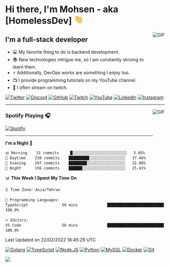 # Hi there, I'm Mohsen - aka [HomelessDev] <img width="30px" src="https://github.com/SatYu26/SatYu26/raw/master/Assets/Hi.gif" />

<img align="right" alt="GIF" height="190px" src="https://octodex.github.com/images/Fintechtocat.png" />

## I'm a full-stack developer

- 💻 My favorite thing to do is backend development.
- 📚 New technologies intrigue me, so I am constantly striving to learn them.
- ⚡ Additionally, DevOps works are something I enjoy too.
- 📺 I provide programming tutorials on my YouTube channel.
- 🔴 I often stream on twitch.

[![Twitter](https://img.shields.io/badge/Twitter-1DA1F2?style=for-the-badge&logo=twitter&logoColor=white)](https://twitter.com/RealHomelessDev)
[![Discord](https://img.shields.io/badge/Discord-7289DA?style=for-the-badge&logo=discord&logoColor=white)](https://discord.gg/pED7Yw9SAj)
[![GitHub](https://img.shields.io/badge/GitHub-100000?style=for-the-badge&logo=github&logoColor=white)](https://github.com/mohsenbostan)
[![Twitch](https://img.shields.io/badge/Twitch-9146FF?style=for-the-badge&logo=twitch&logoColor=white)](https://www.twitch.tv/homelessdev)
[![YouTube](https://img.shields.io/badge/YouTube-FF0000?style=for-the-badge&logo=youtube&logoColor=white)](https://www.youtube.com/channel/UCmRdgrhxeOztHfTdXXKKvHg)
[![LinkedIn](https://img.shields.io/badge/LinkedIn-0077B5?style=for-the-badge&logo=linkedin&logoColor=white)](https://www.linkedin.com/in/mohsenbostan)
[![Instagram](https://img.shields.io/badge/Instagram-E4405F?style=for-the-badge&logo=instagram&logoColor=white)](https://www.instagram.com/mohsenbostan.ir/)

---

<img align="right" alt="GIF" height="170px" src="https://media.giphy.com/media/J5B1Y8QZnzXXbLQIBu/giphy.gif" />

### Spotify Playing 🎧

[![Spotify](https://novatorem-liart-mu.vercel.app/api/spotify)](https://open.spotify.com/user/frj9261crjc4ocj91kbgvzhet?si=EgUp9pCaRT2yp_cdzYblrQ)

---

<!--START_SECTION:waka-->
**I'm a Night 🦉** 

```text
🌞 Morning    31 commits     █░░░░░░░░░░░░░░░░░░░░░░░░   5.05% 
🌆 Daytime    230 commits    █████████░░░░░░░░░░░░░░░░   37.46% 
🌃 Evening    197 commits    ████████░░░░░░░░░░░░░░░░░   32.08% 
🌙 Night      156 commits    ██████░░░░░░░░░░░░░░░░░░░   25.41%

```


📊 **This Week I Spent My Time On** 

```text
⌚︎ Time Zone: Asia/Tehran

💬 Programming Languages: 
TypeScript               56 mins             █████████████████████████   100.0%

🔥 Editors: 
VS Code                  56 mins             █████████████████████████   100.0%

```


 Last Updated on 22/02/2022 18:45:29 UTC
<!--END_SECTION:waka-->

[![Golang](https://img.shields.io/badge/Go-00ADD8?style=for-the-badge&logo=go&logoColor=white)]()
[![TypeScript](https://img.shields.io/badge/TypeScript-007ACC?style=for-the-badge&logo=typescript&logoColor=white)]()
[![Node.JS](https://img.shields.io/badge/Node.js-43853D?style=for-the-badge&logo=node.js&logoColor=white)]()
[![Python](https://img.shields.io/badge/Python-3776AB?style=for-the-badge&logo=python&logoColor=white)]()
[![MySQL](https://img.shields.io/badge/MySQL-00000F?style=for-the-badge&logo=mysql&logoColor=white)]()
[![Docker](https://img.shields.io/badge/Docker-2CA5E0?style=for-the-badge&logo=docker&logoColor=white)]()
[![Git](https://img.shields.io/badge/Git-F05032?style=for-the-badge&logo=git&logoColor=white)]()

<img src="https://imgur.com/rilHVxA.png"/>
